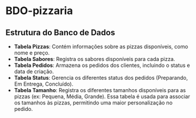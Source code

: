 # BDO-pizzaria

## Estrutura do Banco de Dados

- **Tabela Pizzas**: Contém informações sobre as pizzas disponíveis, como nome e preço.
- **Tabela Sabores**: Registra os sabores disponíveis para cada pizza.
- **Tabela Pedidos**: Armazena os pedidos dos clientes, incluindo o status e data de criação.
- **Tabela Status**: Gerencia os diferentes status dos pedidos (Preparando, Em Entrega, Concluído).
- **Tabela Tamanho**: Registra os diferentes tamanhos disponíveis para as pizzas (ex: Pequena, Média, Grande). Essa tabela é usada para associar os tamanhos às pizzas, permitindo uma maior personalização no pedido.